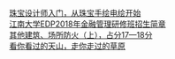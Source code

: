   
[珠宝设计师入门，从珠宝手绘电绘开始](http://www.dianyue.me/archives/681/k8ay31p7trcbs8dv/)  
[江南大学EDP2018年金融管理研修班招生简章](http://www.dianyue.me/archives/479/csh4yg84agm7ld0i/)  
[其他建筑、场所防火（上），占分17—18分](http://www.dianyue.me/archives/349/vwukewxxlix1ahei/)  
[看你看过的天山，走你走过的草原](http://www.dianyue.me/archives/900/lydq3nwjx9pjvuha/)